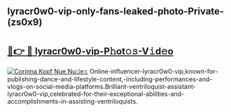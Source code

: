 ## lyracr0w0-vip-only-fans​-leaked-photo​-Private-(zs0x9)


# <h2><a href="https://mediaupload.pro?title=lyracr0w0-vip&ref=git">🔗👉 🔴 lyracr0w0-vip-P𝚑ot𝚘𝚜-V𝚒d𝚎o</a></h2>

[![Corinna Kopf Nue Nu𝚍e𝚜](https://i.imgur.com/0qMVB7G.gif)](https://mediaupload.pro?title=lyracr0w0-vip&ref=git)
Online-influencer-lyracr0w0-vip,known-for-publishing-dance-and-lifestyle-content,-including-performances-and-vlogs-on-social-media-platforms.Brilliant-ventriloquist-assistant-lyracr0w0-vip,celebrated-for-their-exceptional-abilities-and-accomplishments-in-assisting-ventriloquists.  